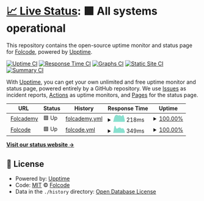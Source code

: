 # [📈 Live Status](https://Folcode.github.io/status.folcode): <!--live status--> **🟩 All systems operational**

This repository contains the open-source uptime monitor and status page for [Folcode](https://Folcode.github.io/status.folcode), powered by [Upptime](https://github.com/upptime/upptime).

[![Uptime CI](https://github.com/Folcode/status.folcode/workflows/Uptime%20CI/badge.svg)](https://github.com/Folcode/status.folcode/actions?query=workflow%3A%22Uptime+CI%22)
[![Response Time CI](https://github.com/Folcode/status.folcode/workflows/Response%20Time%20CI/badge.svg)](https://github.com/Folcode/status.folcode/actions?query=workflow%3A%22Response+Time+CI%22)
[![Graphs CI](https://github.com/Folcode/status.folcode/workflows/Graphs%20CI/badge.svg)](https://github.com/Folcode/status.folcode/actions?query=workflow%3A%22Graphs+CI%22)
[![Static Site CI](https://github.com/Folcode/status.folcode/workflows/Static%20Site%20CI/badge.svg)](https://github.com/Folcode/status.folcode/actions?query=workflow%3A%22Static+Site+CI%22)
[![Summary CI](https://github.com/Folcode/status.folcode/workflows/Summary%20CI/badge.svg)](https://github.com/Folcode/status.folcode/actions?query=workflow%3A%22Summary+CI%22)

With [Upptime](https://upptime.js.org), you can get your own unlimited and free uptime monitor and status page, powered entirely by a GitHub repository. We use [Issues](https://github.com/Folcode/status.folcode/issues) as incident reports, [Actions](https://github.com/Folcode/status.folcode/actions) as uptime monitors, and [Pages](https://Folcode.github.io/status.folcode) for the status page.

<!--start: status pages-->
<!-- This summary is generated by Upptime (https://github.com/upptime/upptime) -->
<!-- Do not edit this manually, your changes will be overwritten -->
<!-- prettier-ignore -->
| URL | Status | History | Response Time | Uptime |
| --- | ------ | ------- | ------------- | ------ |
| <img alt="" src="https://favicons.githubusercontent.com/folcademy.com" height="13"> [Folcademy](https://folcademy.com) | 🟩 Up | [folcademy.yml](https://github.com/Folcode/status.folcode/commits/HEAD/history/folcademy.yml) | <details><summary><img alt="Response time graph" src="./graphs/folcademy/response-time-week.png" height="20"> 218ms</summary><br><a href="https://Folcode.github.io/status.folcode/history/folcademy"><img alt="Response time 271" src="https://img.shields.io/endpoint?url=https%3A%2F%2Fraw.githubusercontent.com%2FFolcode%2Fstatus.folcode%2FHEAD%2Fapi%2Ffolcademy%2Fresponse-time.json"></a><br><a href="https://Folcode.github.io/status.folcode/history/folcademy"><img alt="24-hour response time 59" src="https://img.shields.io/endpoint?url=https%3A%2F%2Fraw.githubusercontent.com%2FFolcode%2Fstatus.folcode%2FHEAD%2Fapi%2Ffolcademy%2Fresponse-time-day.json"></a><br><a href="https://Folcode.github.io/status.folcode/history/folcademy"><img alt="7-day response time 218" src="https://img.shields.io/endpoint?url=https%3A%2F%2Fraw.githubusercontent.com%2FFolcode%2Fstatus.folcode%2FHEAD%2Fapi%2Ffolcademy%2Fresponse-time-week.json"></a><br><a href="https://Folcode.github.io/status.folcode/history/folcademy"><img alt="30-day response time 271" src="https://img.shields.io/endpoint?url=https%3A%2F%2Fraw.githubusercontent.com%2FFolcode%2Fstatus.folcode%2FHEAD%2Fapi%2Ffolcademy%2Fresponse-time-month.json"></a><br><a href="https://Folcode.github.io/status.folcode/history/folcademy"><img alt="1-year response time 271" src="https://img.shields.io/endpoint?url=https%3A%2F%2Fraw.githubusercontent.com%2FFolcode%2Fstatus.folcode%2FHEAD%2Fapi%2Ffolcademy%2Fresponse-time-year.json"></a></details> | <details><summary><a href="https://Folcode.github.io/status.folcode/history/folcademy">100.00%</a></summary><a href="https://Folcode.github.io/status.folcode/history/folcademy"><img alt="All-time uptime 100.00%" src="https://img.shields.io/endpoint?url=https%3A%2F%2Fraw.githubusercontent.com%2FFolcode%2Fstatus.folcode%2FHEAD%2Fapi%2Ffolcademy%2Fuptime.json"></a><br><a href="https://Folcode.github.io/status.folcode/history/folcademy"><img alt="24-hour uptime 100.00%" src="https://img.shields.io/endpoint?url=https%3A%2F%2Fraw.githubusercontent.com%2FFolcode%2Fstatus.folcode%2FHEAD%2Fapi%2Ffolcademy%2Fuptime-day.json"></a><br><a href="https://Folcode.github.io/status.folcode/history/folcademy"><img alt="7-day uptime 100.00%" src="https://img.shields.io/endpoint?url=https%3A%2F%2Fraw.githubusercontent.com%2FFolcode%2Fstatus.folcode%2FHEAD%2Fapi%2Ffolcademy%2Fuptime-week.json"></a><br><a href="https://Folcode.github.io/status.folcode/history/folcademy"><img alt="30-day uptime 100.00%" src="https://img.shields.io/endpoint?url=https%3A%2F%2Fraw.githubusercontent.com%2FFolcode%2Fstatus.folcode%2FHEAD%2Fapi%2Ffolcademy%2Fuptime-month.json"></a><br><a href="https://Folcode.github.io/status.folcode/history/folcademy"><img alt="1-year uptime 100.00%" src="https://img.shields.io/endpoint?url=https%3A%2F%2Fraw.githubusercontent.com%2FFolcode%2Fstatus.folcode%2FHEAD%2Fapi%2Ffolcademy%2Fuptime-year.json"></a></details>
| <img alt="" src="https://favicons.githubusercontent.com/www.folcode.com" height="13"> [Folcode](https://www.folcode.com) | 🟩 Up | [folcode.yml](https://github.com/Folcode/status.folcode/commits/HEAD/history/folcode.yml) | <details><summary><img alt="Response time graph" src="./graphs/folcode/response-time-week.png" height="20"> 349ms</summary><br><a href="https://Folcode.github.io/status.folcode/history/folcode"><img alt="Response time 374" src="https://img.shields.io/endpoint?url=https%3A%2F%2Fraw.githubusercontent.com%2FFolcode%2Fstatus.folcode%2FHEAD%2Fapi%2Ffolcode%2Fresponse-time.json"></a><br><a href="https://Folcode.github.io/status.folcode/history/folcode"><img alt="24-hour response time 99" src="https://img.shields.io/endpoint?url=https%3A%2F%2Fraw.githubusercontent.com%2FFolcode%2Fstatus.folcode%2FHEAD%2Fapi%2Ffolcode%2Fresponse-time-day.json"></a><br><a href="https://Folcode.github.io/status.folcode/history/folcode"><img alt="7-day response time 349" src="https://img.shields.io/endpoint?url=https%3A%2F%2Fraw.githubusercontent.com%2FFolcode%2Fstatus.folcode%2FHEAD%2Fapi%2Ffolcode%2Fresponse-time-week.json"></a><br><a href="https://Folcode.github.io/status.folcode/history/folcode"><img alt="30-day response time 374" src="https://img.shields.io/endpoint?url=https%3A%2F%2Fraw.githubusercontent.com%2FFolcode%2Fstatus.folcode%2FHEAD%2Fapi%2Ffolcode%2Fresponse-time-month.json"></a><br><a href="https://Folcode.github.io/status.folcode/history/folcode"><img alt="1-year response time 374" src="https://img.shields.io/endpoint?url=https%3A%2F%2Fraw.githubusercontent.com%2FFolcode%2Fstatus.folcode%2FHEAD%2Fapi%2Ffolcode%2Fresponse-time-year.json"></a></details> | <details><summary><a href="https://Folcode.github.io/status.folcode/history/folcode">100.00%</a></summary><a href="https://Folcode.github.io/status.folcode/history/folcode"><img alt="All-time uptime 100.00%" src="https://img.shields.io/endpoint?url=https%3A%2F%2Fraw.githubusercontent.com%2FFolcode%2Fstatus.folcode%2FHEAD%2Fapi%2Ffolcode%2Fuptime.json"></a><br><a href="https://Folcode.github.io/status.folcode/history/folcode"><img alt="24-hour uptime 100.00%" src="https://img.shields.io/endpoint?url=https%3A%2F%2Fraw.githubusercontent.com%2FFolcode%2Fstatus.folcode%2FHEAD%2Fapi%2Ffolcode%2Fuptime-day.json"></a><br><a href="https://Folcode.github.io/status.folcode/history/folcode"><img alt="7-day uptime 100.00%" src="https://img.shields.io/endpoint?url=https%3A%2F%2Fraw.githubusercontent.com%2FFolcode%2Fstatus.folcode%2FHEAD%2Fapi%2Ffolcode%2Fuptime-week.json"></a><br><a href="https://Folcode.github.io/status.folcode/history/folcode"><img alt="30-day uptime 100.00%" src="https://img.shields.io/endpoint?url=https%3A%2F%2Fraw.githubusercontent.com%2FFolcode%2Fstatus.folcode%2FHEAD%2Fapi%2Ffolcode%2Fuptime-month.json"></a><br><a href="https://Folcode.github.io/status.folcode/history/folcode"><img alt="1-year uptime 100.00%" src="https://img.shields.io/endpoint?url=https%3A%2F%2Fraw.githubusercontent.com%2FFolcode%2Fstatus.folcode%2FHEAD%2Fapi%2Ffolcode%2Fuptime-year.json"></a></details>

<!--end: status pages-->

[**Visit our status website →**](https://Folcode.github.io/status.folcode)

## 📄 License

- Powered by: [Upptime](https://github.com/upptime/upptime)
- Code: [MIT](./LICENSE) © [Folcode](https://Folcode.github.io/status.folcode)
- Data in the `./history` directory: [Open Database License](https://opendatacommons.org/licenses/odbl/1-0/)

